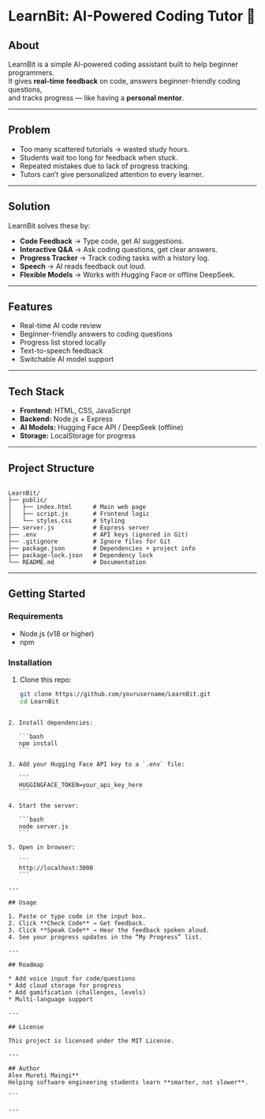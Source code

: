 # LearnBit: AI-Powered Coding Tutor 🚀

## About
LearnBit is a simple AI-powered coding assistant built to help beginner programmers.  
It gives **real-time feedback** on code, answers beginner-friendly coding questions,  
and tracks progress — like having a **personal mentor**.

---

## Problem
- Too many scattered tutorials → wasted study hours.  
- Students wait too long for feedback when stuck.  
- Repeated mistakes due to lack of progress tracking.  
- Tutors can’t give personalized attention to every learner.  

---

## Solution
LearnBit solves these by:  
- **Code Feedback** → Type code, get AI suggestions.  
- **Interactive Q&A** → Ask coding questions, get clear answers.  
- **Progress Tracker** → Track coding tasks with a history log.  
- **Speech** → AI reads feedback out loud.  
- **Flexible Models** → Works with Hugging Face or offline DeepSeek.  

---

## Features
- Real-time AI code review  
- Beginner-friendly answers to coding questions  
- Progress list stored locally  
- Text-to-speech feedback  
- Switchable AI model support  

---

## Tech Stack
- **Frontend:** HTML, CSS, JavaScript  
- **Backend:** Node.js + Express  
- **AI Models:** Hugging Face API / DeepSeek (offline)  
- **Storage:** LocalStorage for progress  

---

## Project Structure
```

LearnBit/
├── public/
│   ├── index.html      # Main web page
│   ├── script.js       # Frontend logic
│   └── styles.css      # Styling
├── server.js           # Express server
├── .env                # API keys (ignored in Git)
├── .gitignore          # Ignore files for Git
├── package.json        # Dependencies + project info
├── package-lock.json   # Dependency lock
└── README.md           # Documentation

````

---

## Getting Started

### Requirements
- Node.js (v18 or higher)
- npm

### Installation
1. Clone this repo:
   ```bash
   git clone https://github.com/yourusername/LearnBit.git
   cd LearnBit
````

2. Install dependencies:

   ```bash
   npm install
   ```

3. Add your Hugging Face API key to a `.env` file:

   ```
   HUGGINGFACE_TOKEN=your_api_key_here
   ```

4. Start the server:

   ```bash
   node server.js
   ```

5. Open in browser:

   ```
   http://localhost:3000
   ```

---

## Usage

1. Paste or type code in the input box.
2. Click **Check Code** → Get feedback.
3. Click **Speak Code** → Hear the feedback spoken aloud.
4. See your progress updates in the “My Progress” list.

---

## Roadmap

* Add voice input for code/questions
* Add cloud storage for progress
* Add gamification (challenges, levels)
* Multi-language support

---

## License

This project is licensed under the MIT License.

---

## Author
Alex Mureti Maingi**
Helping software engineering students learn **smarter, not slower**.

```

---
